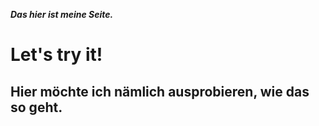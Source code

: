 ***Das hier ist meine Seite.***
# Let's try it!
## Hier möchte ich nämlich ausprobieren, wie das so geht.
